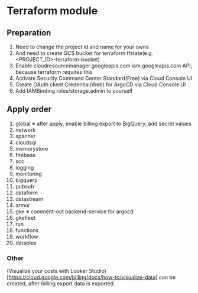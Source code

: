 # Terraform module

## Preparation

1. Need to change the project id and name for your owns
2. And need to create GCS bucket for terraform tfstate(e.g. <PROJECT_ID>-terraform-bucket)
3. Enable cloudresourcemanager.googleapis.com iam.googleapis.com API, because terraform requires this
4. Activate Security Command Center Standard(Free) via Cloud Console UI
5. Create OAuth client Credential(Web) for ArgoCD via Cloud Console UI
6. Add IAMBinding roles/storage.admin to yourself

## Apply order

1. global ※ after apply, enable billing export to BigQuery, add secret values
2. network
3. spanner
4. cloudsql
5. memorystore
6. firebase
7. scc
8. logging 
9. monitoring
10. bigquery
11. pubsub
12. dataform
13. datastream
14. armor
15. gke ※ comment-out backend-service for argocd
16. gkefleet
17. run
18. functions
19. workflow
20. dataplex

### Other

(Visualize your costs with Looker Studio)[https://cloud.google.com/billing/docs/how-to/visualize-data] can be created, after billing export data is exported.